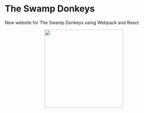 # The Swamp Donkeys
New website for The Swamp Donkeys using Webpack and React

<div align="center">
<img src="http://www.theswampdonkeys.com/src/img/logos/tsd_nav.svg" height="250px">
</div>
